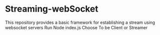 # Streaming-webSocket
This repository provides a basic framework for establishing a stream using websocket servers
Run Node index.js
Choose To be Client or Streamer
